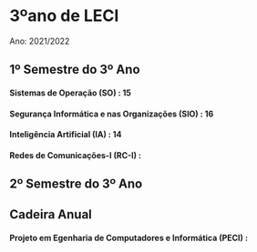 # 3ºano de LECI
Ano: 2021/2022

## 1º Semestre do 3º Ano
#### Sistemas de Operação (SO) : 15
#### Segurança Informática e nas Organizações (SIO) : 16
#### Inteligência Artificial (IA) : 14
#### Redes de Comunicações-I (RC-I) : 

## 2º Semestre do 3º Ano

## Cadeira Anual
#### Projeto em Egenharia de Computadores e Informática (PECI) : 
